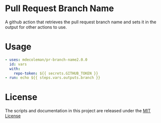 # Pull Request Branch Name

A github action that retrieves the pull request branch name and sets it in the output for other actions to use.

# Usage

```yaml
- uses: mdecoleman/pr-branch-name2.0.0
  id: vars
  with:
    repo-token: ${{ secrets.GITHUB_TOKEN }}
- run: echo ${{ steps.vars.outputs.branch }}
```

# License

The scripts and documentation in this project are released under the [MIT License](LICENSE)
